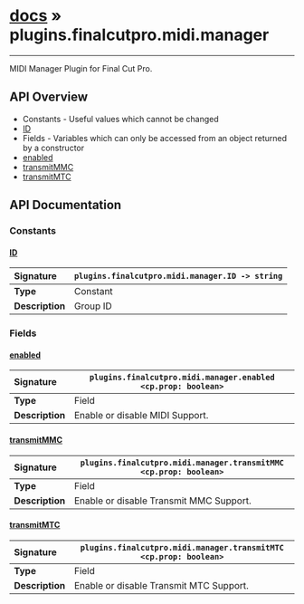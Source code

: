 # [docs](index.md) » plugins.finalcutpro.midi.manager
---

MIDI Manager Plugin for Final Cut Pro.

## API Overview
* Constants - Useful values which cannot be changed
 * [ID](#id)
* Fields - Variables which can only be accessed from an object returned by a constructor
 * [enabled](#enabled)
 * [transmitMMC](#transmitmmc)
 * [transmitMTC](#transmitmtc)

## API Documentation

### Constants

#### [ID](#id)
| <span style="float: left;">**Signature**</span> | <span style="float: left;">`plugins.finalcutpro.midi.manager.ID -> string` </span>                                                          |
| -----------------------------------------------------|---------------------------------------------------------------------------------------------------------|
| **Type**                                             | Constant |
| **Description**                                      | Group ID |

### Fields

#### [enabled](#enabled)
| <span style="float: left;">**Signature**</span> | <span style="float: left;">`plugins.finalcutpro.midi.manager.enabled <cp.prop: boolean>` </span>                                                          |
| -----------------------------------------------------|---------------------------------------------------------------------------------------------------------|
| **Type**                                             | Field |
| **Description**                                      | Enable or disable MIDI Support. |

#### [transmitMMC](#transmitmmc)
| <span style="float: left;">**Signature**</span> | <span style="float: left;">`plugins.finalcutpro.midi.manager.transmitMMC <cp.prop: boolean>` </span>                                                          |
| -----------------------------------------------------|---------------------------------------------------------------------------------------------------------|
| **Type**                                             | Field |
| **Description**                                      | Enable or disable Transmit MMC Support. |

#### [transmitMTC](#transmitmtc)
| <span style="float: left;">**Signature**</span> | <span style="float: left;">`plugins.finalcutpro.midi.manager.transmitMTC <cp.prop: boolean>` </span>                                                          |
| -----------------------------------------------------|---------------------------------------------------------------------------------------------------------|
| **Type**                                             | Field |
| **Description**                                      | Enable or disable Transmit MTC Support. |

